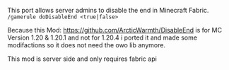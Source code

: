 This port allows server admins to disable the end in Minecraft Fabric.
`/gamerule doDisableEnd <true|false>`

Because this Mod:
https://github.com/ArcticWarmth/DisableEnd
is for MC Version 1.20 & 1.20.1 and not for 1.20.4 i ported it and made some modifactions so it does not need the owo lib anymore.

This mod is server side and only requires fabric api
